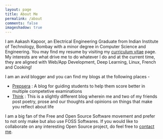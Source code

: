 ```yaml
---
layout: page
title: About Me
permalink: /about
comments: false
imageshadow: true
---
```


I am Aakash Kapoor, an Electrical Engineering Graduate from Indian Institute of Technology, Bombay with a minor degree in Computer Science and Engineering. You may find my resume by visiting my [curriculum vitae](/resume) page. My interests are what drive me to do whatever I do and at the current time, they are aligned with Web/App Development, Deep Learning, Linux, French and Cooking!

I am an avid blogger and you can find my blogs at the following places -
* [Prepsera](https://prepsera.wordpress.com) : A blog for guiding students to help them score better in multiple competetive examinations
* [Think](https://dualbootlife.wordpress.com) : This is a slightly different blog wherein me and two of my friends post poetry, prose and our thoughts and opinions on things that make you reflect about life

I am a big fan of the Free and Open Source Software movement and prefer to not only make but also use FOSS Softwares. If you would like to collaborate on any interesting Open Source project, do feel free to [contact me](/contact).
